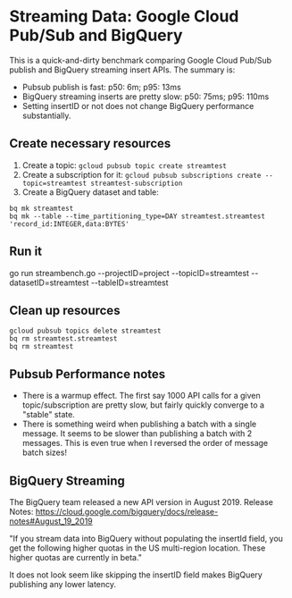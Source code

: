 # Streaming Data: Google Cloud Pub/Sub and BigQuery

This is a quick-and-dirty benchmark comparing Google Cloud Pub/Sub publish and BigQuery streaming insert APIs. The summary is:

* Pubsub publish is fast: p50: 6m; p95: 13ms
* BigQuery streaming inserts are pretty slow: p50: 75ms; p95: 110ms
* Setting insertID or not does not change BigQuery performance substantially.


## Create necessary resources

1. Create a topic: `gcloud pubsub topic create streamtest`
2. Create a subscription for it: `gcloud pubsub subscriptions create --topic=streamtest streamtest-subscription`
3. Create a BigQuery dataset and table:
```
bq mk streamtest
bq mk --table --time_partitioning_type=DAY streamtest.streamtest 'record_id:INTEGER,data:BYTES'
```


## Run it

go run streambench.go --projectID=project --topicID=streamtest --datasetID=streamtest --tableID=streamtest


## Clean up resources

```
gcloud pubsub topics delete streamtest
bq rm streamtest.streamtest
bq rm streamtest
```


## Pubsub Performance notes

* There is a warmup effect. The first say 1000 API calls for a given topic/subscription are pretty slow, but fairly quickly converge to a "stable" state.
* There is something weird when publishing a batch with a single message. It seems to be slower than publishing a batch with 2 messages. This is even true when I reversed the order of message batch sizes!


## BigQuery Streaming

The BigQuery team released a new API version in August 2019. Release Notes: https://cloud.google.com/bigquery/docs/release-notes#August_19_2019

"If you stream data into BigQuery without populating the insertId field, you get the following higher quotas in the US multi-region location. These higher quotas are currently in beta."

It does not look seem like skipping the insertID field makes BigQuery publishing any lower latency.
